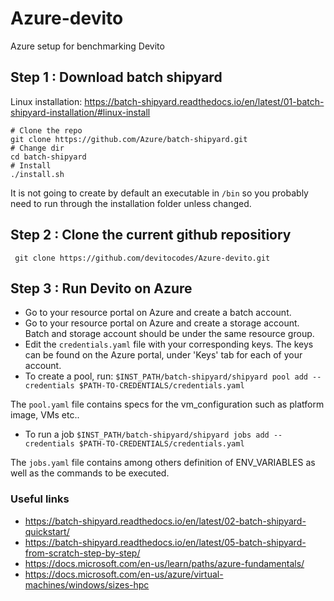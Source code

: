 # Azure-devito
Azure setup for benchmarking Devito


## Step 1 : Download batch shipyard 

Linux installation: https://batch-shipyard.readthedocs.io/en/latest/01-batch-shipyard-installation/#linux-install

```
# Clone the repo
git clone https://github.com/Azure/batch-shipyard.git
# Change dir
cd batch-shipyard
# Install
./install.sh
```

It is not going to create by default an executable in `/bin`
so you probably need to run through the installation folder
unless changed.

## Step 2 : Clone the current github repositiory
```
 git clone https://github.com/devitocodes/Azure-devito.git
```

## Step 3 : Run Devito on Azure

- Go to your resource portal on Azure and create a batch account.
- Go to your resource portal on Azure and create a storage account.
Batch and storage account should be under the same resource group.
- Edit the `credentials.yaml`  file with your corresponding keys.
The keys can be found on the Azure portal, under 'Keys' tab
for each of your account.
- To create a pool, run:
```$INST_PATH/batch-shipyard/shipyard pool add --credentials $PATH-TO-CREDENTIALS/credentials.yaml```

The `pool.yaml` file contains specs for the vm_configuration such as platform image, VMs etc..

- To run a job
```$INST_PATH/batch-shipyard/shipyard jobs add --credentials $PATH-TO-CREDENTIALS/credentials.yaml```

The `jobs.yaml` file contains among others definition of ENV_VARIABLES as well as the commands to be executed.


### Useful links
- https://batch-shipyard.readthedocs.io/en/latest/02-batch-shipyard-quickstart/
- https://batch-shipyard.readthedocs.io/en/latest/05-batch-shipyard-from-scratch-step-by-step/
- https://docs.microsoft.com/en-us/learn/paths/azure-fundamentals/
- https://docs.microsoft.com/en-us/azure/virtual-machines/windows/sizes-hpc